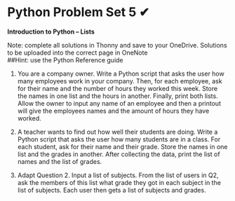 # Python Problem Set 5    ✔
**Introduction to Python – Lists**

Note: complete all solutions in Thonny and save to your OneDrive. Solutions to be uploaded into the correct page in OneNote  
##Hint: use the Python Reference guide

1.	You are a company owner. Write a Python script that asks the user how many employees work in your company. Then, for each employee, ask for their name and the number of hours they worked this week. Store the names in one list and the hours in another. Finally, print both lists.
Allow the owner to input any name of an employee and then a printout will give the employees names and the amount of hours they have worked.


2.	A teacher wants to find out how well their students are doing. Write a Python script that asks the user how many students are in a class. For each student, ask for their name and their grade. Store the names in one list and the grades in another. After collecting the data, print the list of names and the list of grades.
   
3.	Adapt Question 2. Input a list of subjects. From the list of users in Q2, ask the members of this list what grade they got in each subject in the list of subjects. Each user then gets a list of subjects and grades.
